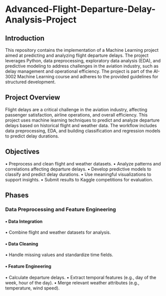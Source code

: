# Advanced-Flight-Departure-Delay-Analysis-Project

## Introduction
This repository contains the implementation of a Machine Learning project aimed at predicting and analyzing flight departure delays. The project leverages Python, data preprocessing, exploratory data analysis (EDA), and predictive modeling to address challenges in the aviation industry, such as delay management and operational efficiency. The project is part of the AI-3002 Machine Learning course and adheres to the provided guidelines for structured development.

## Project Overview
Flight delays are a critical challenge in the aviation industry, affecting passenger satisfaction, airline operations, and overall efficiency. This project uses machine learning techniques to predict and analyze departure delays based on historical flight and weather data. The workflow includes data preprocessing, EDA, and building classification and regression models to predict delay durations.

## Objectives
• Preprocess and clean flight and weather datasets.
• Analyze patterns and correlations affecting departure delays.
• Develop predictive models to classify and predict delay durations.
• Use meaningful visualizations to support insights.
• Submit results to Kaggle competitions for evaluation.

## Phases
### Data Preprocessing and Feature Engineering
#### • Data Integration
• Combine flight and weather datasets for analysis.
#### • Data Cleaning
• Handle missing values and standardize time fields.
#### • Feature Engineering
• Calculate departure delays.
• Extract temporal features (e.g., day of the week, hour of the day).
• Merge relevant weather attributes (e.g., temperature, wind speed).
